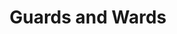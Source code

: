 ---
title: "Guards and Wards"
index:
  - guards-and-wards
permalink: /spells/guards-and-wards/
tags:
  - Spell
  - 6th Level
  - Abjuration
available_for:
  - Bard
  - Wizard
level: "6th Level"
school: "Abjuration"
range: "Touch"
area: "2500 ft"
shape: "Cube"
comp:
  - V
  - S
  - M
material: "burning incense, a small measure of brimstone and oil, a knotted string, a small amount of umber hulk blood, and a small silver rod worth at least 10 gp."
duration: "24 Hours"
cast_time: "10 Minutes"
description: |
  You create a ward that protects up to 2,500 square feet of floor space (an area 50 feet square, or one hundred 5-foot squares or twenty-five 10-foot squares). The warded area can be up to 20 feet tall, and shaped as you desire. You can ward several stories of a stronghold by dividing the area among them, as long as you can walk into each contiguous area while you are casting the spell.

  When you cast this spell, you can specify individuals that are unaffected by any or all of the effects that you choose. You can also specify a password that, when spoken aloud, makes the speaker immune to these effects.

  Guards and wards creates the following effects within the warded area.

  ***Corridors.*** Fog fills all the warded corridors, making them heavily obscured. In addition, at each intersection or branching passage offering a choice of direction, there is a 50 percent chance that a creature other than you will believe it is going in the opposite direction from the one it chooses.

  ***Doors.*** All doors in the warded area are magically locked, as if sealed by an arcane lock spell. In addition, you can cover up to ten doors with an illusion (equivalent to the illusory object function of the minor illusion spell) to make them appear as plain sections of wall.

  ***Stairs.*** Webs fill all stairs in the warded area from top to bottom, as the web spell. These strands regrow in 10 minutes if they are burned or torn away while guards and wards lasts.

  ***Other Spell Effect.*** You can place your choice of one of the following magical effects within the warded area of the stronghold.

  - Place dancing lights in four corridors. You can designate a simple program that the lights repeat as long as guards and wards lasts.

  - Place magic mouth in two locations.

  - Place stinking cloud in two locations. The vapors appear in the places you designate; they return within 10 minutes if dispersed by wind while guards and wards lasts.

  - Place a constant gust of wind in one corridor or room.

  - Place a suggestion in one location. You select an area of up to 5 feet square, and any creature that enters or passes through the area receives the suggestion mentally.

  The whole warded area radiates magic. A dispel magic cast on a specific effect, if successful, removes only that effect.

  You can create a permanently guarded and warded structure by casting this spell there every day for one year.
excerpt: "You create a ward that protects up to 2,500 square feet of floor space (an area 50 feet square, or one hundred 5-foot squares or twenty-five 10-foot squares)."
source: "Basic Rules"
---